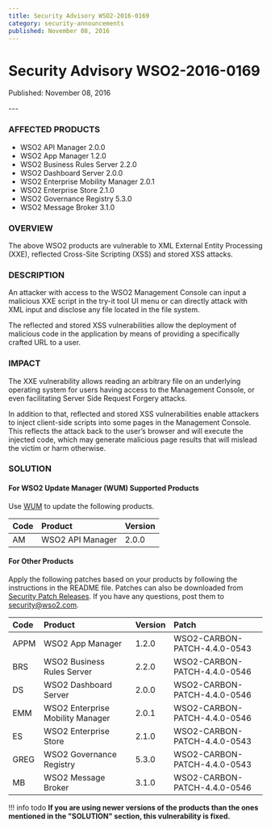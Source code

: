 ```yaml
---
title: Security Advisory WSO2-2016-0169
category: security-announcements
published: November 08, 2016
---
```


# Security Advisory WSO2-2016-0169

<p class="doc-info">Published: November 08, 2016</p>
---

### AFFECTED PRODUCTS
* WSO2 API Manager 2.0.0
* WSO2 App Manager 1.2.0
* WSO2 Business Rules Server 2.2.0
* WSO2 Dashboard Server 2.0.0
* WSO2 Enterprise Mobility Manager 2.0.1
* WSO2 Enterprise Store 2.1.0
* WSO2 Governance Registry 5.3.0
* WSO2 Message Broker 3.1.0


### OVERVIEW
The above WSO2 products are vulnerable to XML External Entity Processing (XXE), reflected Cross-Site Scripting (XSS) and stored XSS attacks.


### DESCRIPTION
An attacker with access to the WSO2 Management Console can input a malicious XXE script in the try-it tool UI menu or can directly attack with XML input and disclose any file located in the file system.

The reflected and stored XSS vulnerabilities allow the deployment of malicious code in the application by means of providing a specifically crafted URL to a user.

### IMPACT
The XXE vulnerability allows reading an arbitrary file on an underlying operating system for users having access to the Management Console, or even facilitating Server Side Request Forgery attacks.

In addition to that, reflected and stored XSS vulnerabilities enable attackers to inject client-side scripts into some pages in the Management Console. This reflects the attack back to the user’s browser and will execute the injected code, which may generate malicious page results that will mislead the victim or harm otherwise.


### SOLUTION

#### For WSO2 Update Manager (WUM) Supported Products
Use [WUM](https://wso2.com/updates/wum/) to update the following products.


| Code | Product | Version |
| :--- | :------ | :------ |
| AM | WSO2 API Manager | 2.0.0 |


#### For Other Products
Apply the following patches based on your products by following the instructions in the README file. Patches can also be downloaded from [Security Patch Releases](https://wso2.com/security-patch-releases/). If you have any questions, post them to <security@wso2.com>.


| **Code** | **Product** | **Version** | **Patch** |
| :--- | :------ | :------ | :---- |
| APPM | WSO2 App Manager | 1.2.0 | WSO2-CARBON-PATCH-4.4.0-0543 |
| BRS | WSO2 Business Rules Server | 2.2.0 | WSO2-CARBON-PATCH-4.4.0-0546 |
| DS | WSO2 Dashboard Server | 2.0.0 | WSO2-CARBON-PATCH-4.4.0-0546 |
| EMM | WSO2 Enterprise Mobility Manager | 2.0.1 | WSO2-CARBON-PATCH-4.4.0-0546 |
| ES | WSO2 Enterprise Store | 2.1.0 | WSO2-CARBON-PATCH-4.4.0-0543 |
| GREG | WSO2 Governance Registry | 5.3.0 | WSO2-CARBON-PATCH-4.4.0-0543 |
| MB | WSO2 Message Broker | 3.1.0 | WSO2-CARBON-PATCH-4.4.0-0546 |


!!! info todo
    **If you are using newer versions of the products than the ones mentioned in the "SOLUTION" section, this vulnerability is fixed.**
